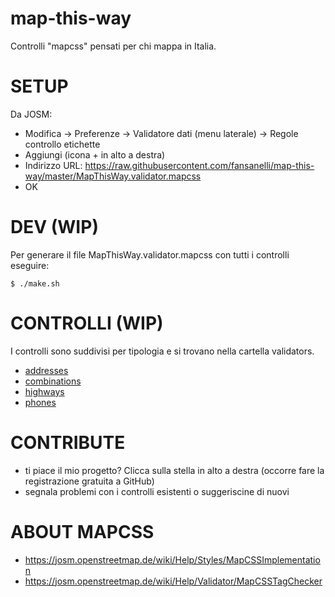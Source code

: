 # map-this-way

Controlli "mapcss" pensati per chi mappa in Italia.

# SETUP

Da JOSM:
- Modifica -> Preferenze -> Validatore dati (menu laterale) -> Regole controllo etichette
- Aggiungi (icona + in alto a destra)
- Indirizzo URL: https://raw.githubusercontent.com/fansanelli/map-this-way/master/MapThisWay.validator.mapcss
- OK

# DEV (WIP)

Per generare il file MapThisWay.validator.mapcss con tutti i controlli eseguire:

`$ ./make.sh`

# CONTROLLI (WIP)

I controlli sono suddivisi per tipologia e si trovano nella cartella validators.

- [addresses](validators/addresses/addresses.md)
- [combinations](validators/combinations/combinations.md)
- [highways](validators/highways/highways.md)
- [phones](validators/phones/phones.md)

# CONTRIBUTE

- ti piace il mio progetto? Clicca sulla stella in alto a destra (occorre fare la registrazione gratuita a GitHub)
- segnala problemi con i controlli esistenti o suggeriscine di nuovi

# ABOUT MAPCSS

- https://josm.openstreetmap.de/wiki/Help/Styles/MapCSSImplementation
- https://josm.openstreetmap.de/wiki/Help/Validator/MapCSSTagChecker
